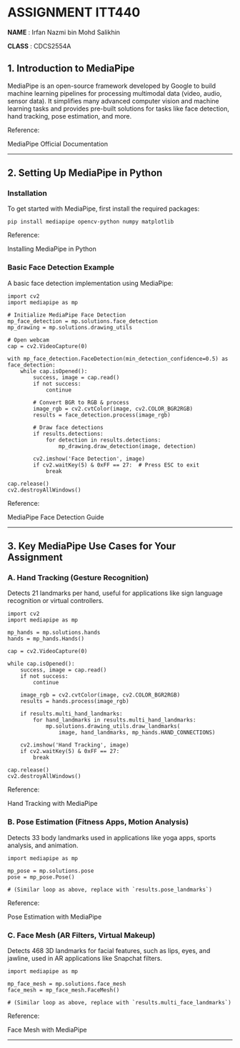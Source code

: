 # **ASSIGNMENT ITT440**  

**NAME** : Irfan Nazmi bin Mohd Salikhin  

**CLASS** : CDCS2554A

## 1. Introduction to MediaPipe

MediaPipe is an open-source framework developed by Google to build machine learning pipelines for processing multimodal data (video, audio, sensor data). It simplifies many advanced computer vision and machine learning tasks and provides pre-built solutions for tasks like face detection, hand tracking, pose estimation, and more.

Reference:

MediaPipe Official Documentation

___

## 2. Setting Up MediaPipe in Python

### Installation

To get started with MediaPipe, first install the required packages:

    pip install mediapipe opencv-python numpy matplotlib

Reference:

Installing MediaPipe in Python

### Basic Face Detection Example

A basic face detection implementation using MediaPipe:

    import cv2
    import mediapipe as mp
    
    # Initialize MediaPipe Face Detection
    mp_face_detection = mp.solutions.face_detection
    mp_drawing = mp.solutions.drawing_utils
    
    # Open webcam
    cap = cv2.VideoCapture(0)
    
    with mp_face_detection.FaceDetection(min_detection_confidence=0.5) as face_detection:
        while cap.isOpened():
            success, image = cap.read()
            if not success:
                continue
            
            # Convert BGR to RGB & process
            image_rgb = cv2.cvtColor(image, cv2.COLOR_BGR2RGB)
            results = face_detection.process(image_rgb)
            
            # Draw face detections
            if results.detections:
                for detection in results.detections:
                    mp_drawing.draw_detection(image, detection)
            
            cv2.imshow('Face Detection', image)
            if cv2.waitKey(5) & 0xFF == 27:  # Press ESC to exit
                break
    
    cap.release()
    cv2.destroyAllWindows()

Reference:

MediaPipe Face Detection Guide

___

## 3. Key MediaPipe Use Cases for Your Assignment

### A. Hand Tracking (Gesture Recognition)

Detects 21 landmarks per hand, useful for applications like sign language recognition or virtual controllers.

    import cv2
    import mediapipe as mp
    
    mp_hands = mp.solutions.hands
    hands = mp_hands.Hands()
    
    cap = cv2.VideoCapture(0)
    
    while cap.isOpened():
        success, image = cap.read()
        if not success:
            continue
        
        image_rgb = cv2.cvtColor(image, cv2.COLOR_BGR2RGB)
        results = hands.process(image_rgb)
        
        if results.multi_hand_landmarks:
            for hand_landmarks in results.multi_hand_landmarks:
                mp.solutions.drawing_utils.draw_landmarks(
                    image, hand_landmarks, mp_hands.HAND_CONNECTIONS)
        
        cv2.imshow('Hand Tracking', image)
        if cv2.waitKey(5) & 0xFF == 27:
            break
    
    cap.release()
    cv2.destroyAllWindows()

Reference:

Hand Tracking with MediaPipe

### B. Pose Estimation (Fitness Apps, Motion Analysis)

Detects 33 body landmarks used in applications like yoga apps, sports analysis, and animation.

    import mediapipe as mp
    
    mp_pose = mp.solutions.pose
    pose = mp_pose.Pose()
    
    # (Similar loop as above, replace with `results.pose_landmarks`)

Reference:

Pose Estimation with MediaPipe

### C. Face Mesh (AR Filters, Virtual Makeup)

Detects 468 3D landmarks for facial features, such as lips, eyes, and jawline, used in AR applications like Snapchat filters.

    import mediapipe as mp
    
    mp_face_mesh = mp.solutions.face_mesh
    face_mesh = mp_face_mesh.FaceMesh()
    
    # (Similar loop as above, replace with `results.multi_face_landmarks`)

Reference:

Face Mesh with MediaPipe

___



  
